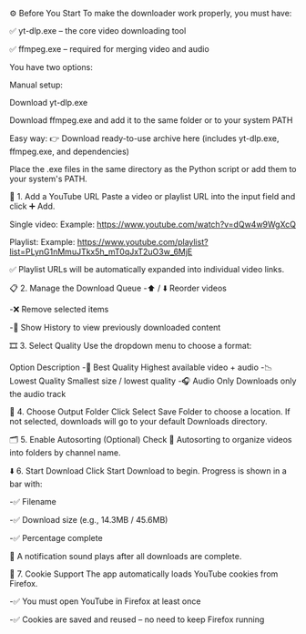 ⚙️ Before You Start
To make the downloader work properly, you must have:

✅ yt-dlp.exe – the core video downloading tool

✅ ffmpeg.exe – required for merging video and audio

You have two options:

Manual setup:

Download yt-dlp.exe

Download ffmpeg.exe and add it to the same folder or to your system PATH

Easy way:
👉 Download ready-to-use archive here (includes yt-dlp.exe, ffmpeg.exe, and dependencies)

Place the .exe files in the same directory as the Python script or add them to your system's PATH.






🔗 1. Add a YouTube URL
Paste a video or playlist URL into the input field and click ➕ Add.

Single video:
Example:
https://www.youtube.com/watch?v=dQw4w9WgXcQ

Playlist:
Example:
https://www.youtube.com/playlist?list=PLynG1nMmuJTkx5h_mT0qJxT2uO3w_6MjE

✅ Playlist URLs will be automatically expanded into individual video links.


📋 2. Manage the Download Queue
-⬆️ / ⬇️ Reorder videos

-❌ Remove selected items

-📜 Show History to view previously downloaded content


🎞️ 3. Select Quality
Use the dropdown menu to choose a format:

Option	Description
-🎥 Best Quality	Highest available video + audio
-📉 Lowest Quality	Smallest size / lowest quality
-🎧 Audio Only	Downloads only the audio track


📁 4. Choose Output Folder
Click Select Save Folder to choose a location.
If not selected, downloads will go to your default Downloads directory.


🗂️ 5. Enable Autosorting (Optional)
Check 📂 Autosorting to organize videos into folders by channel name.


⬇️ 6. Start Download
Click Start Download to begin. Progress is shown in a bar with:

-✅ Filename

-✅ Download size (e.g., 14.3MB / 45.6MB)

-✅ Percentage complete

🔔 A notification sound plays after all downloads are complete.


🍪 7. Cookie Support
The app automatically loads YouTube cookies from Firefox.

-✅ You must open YouTube in Firefox at least once

-✅ Cookies are saved and reused – no need to keep Firefox running
